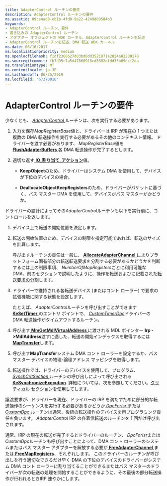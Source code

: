 ```yaml
---
title: AdapterControl ルーチンの要件
description: AdapterControl ルーチンの要件
ms.assetid: 09ce4ad8-eb1b-4fd0-9a22-4249d09584b3
keywords:
- AdapterControl ルーチン、要件
- 書き込みの AdapterControl ルーチン
- アダプター オブジェクトの WDK カーネル、AdapterControl ルーチンを記述
- AdapterControl ルーチンを記述、DMA 転送 WDK カーネル
ms.date: 06/16/2017
ms.localizationpriority: medium
ms.openlocfilehash: f1df2308627d03bd8dd3521871a2024a02280178
ms.sourcegitcommit: fb7d95c7a5d47860918cd3602efdd33b69dcf2da
ms.translationtype: MT
ms.contentlocale: ja-JP
ms.lasthandoff: 06/25/2019
ms.locfileid: "67370010"
---
```

# <a name="adaptercontrol-routine-requirements"></a>AdapterControl ルーチンの要件





少なくとも、 [ *AdapterControl* ](https://docs.microsoft.com/windows-hardware/drivers/ddi/content/wdm/nc-wdm-driver_control)ルーチンは、次を実行する必要があります。

1.  入力を保存*MapRegisterBase*値と、ドライバーは IRP が現在の 1 つまたは複数の DMA 転送操作を実行する必要があるその他のコンテキスト情報。 ドライバーを渡す必要があります、 *MapRegisterBase*値を[ **FlushAdapterBuffers** ](https://docs.microsoft.com/windows-hardware/drivers/ddi/content/wdm/nc-wdm-pflush_adapter_buffers)各 DMA 転送操作が完了するとします。

2.  適切な返す[ **IO\_割り当て\_アクション**](https://docs.microsoft.com/windows-hardware/drivers/ddi/content/wdm/ne-wdm-_io_allocation_action)値。

    -   **KeepObject**のため、ドライバーはシステム DMA を使用して、デバイスが下位のデバイスの場合。

    -   **DeallocateObjectKeepRegisters**のため、ドライバーがパケットに基づく、バス マスター DMA を使用して、デバイスがバス マスターがかどうか。

ドライバーの設計によってその*AdapterControl*ルーチンも以下を実行前に、コントロールを返します。

1.  デバイス上で転送の開始位置を決定します。

2.  転送の開始位置のため、デバイスの制限を指定可能であれば、転送のサイズを計算します。

    呼び出すルーチンの責任は一般に、 [ **AllocateAdapterChannel** ](https://docs.microsoft.com/windows-hardware/drivers/ddi/content/wdm/nc-wdm-pallocate_adapter_channel)によりプラットフォーム固有部分の転送転送要求を分割する必要があるかどうかを判断するには上の制限事項、 *NumberOfMapRegisters*ごとに利用可能な DMA、前のセクションで説明したように、操作を転送およびに記載された[転送要求の分割](splitting-dma-transfer-requests.md)します。

3.  ドライバーで維持される各転送デバイス (またはコント ローラー) で要求の拡張機能に関する状態を設定します。

    たとえば、 *AdapterControl*ルーチンを呼び出すことができます[ **KeSetTimer** ](https://docs.microsoft.com/windows-hardware/drivers/ddi/content/wdm/nf-wdm-kesettimer)のエントリ ポイントで、 [ *CustomTimerDpc*](https://msdn.microsoft.com/library/windows/hardware/ff542983)ドライバーの DMA 転送操作がタイムアウトするルーチン。

4.  呼び出す[ **MmGetMdlVirtualAddress** ](https://docs.microsoft.com/windows-hardware/drivers/kernel/mm-bad-pointer)に渡される MDL ポインター **Irp -&gt;MdlAddress**渡すに適した、転送の開始インデックスを取得するには[ **MapTransfer**](https://docs.microsoft.com/windows-hardware/drivers/ddi/content/wdm/nc-wdm-pmap_transfer)します。

5.  呼び出す**MapTransfer**システム DMA コント ローラーを設定するか、バス マスター デバイスの物理-論理アドレス マッピングを取得します。

6.  転送操作では、ドライバーのデバイスを使用して、プログラム、 [ *SynchCritSection* ](https://docs.microsoft.com/windows-hardware/drivers/ddi/content/wdm/nc-wdm-ksynchronize_routine)ルーチンの呼び出しによって呼び出される[ **KeSynchronizeExecution**](https://docs.microsoft.com/windows-hardware/drivers/ddi/content/wdm/nf-wdm-kesynchronizeexecution). 詳細については、次を参照してください。[クリティカル セクションを使用して](using-critical-sections.md)します。

譲渡要求が、ドライバーを現在、ドライバーの IRP を満たすために部分的な転送操作のシーケンスを実行する必要があるかどうか[ *DpcForIsr* ](https://docs.microsoft.com/windows-hardware/drivers/ddi/content/wdm/nc-wdm-io_dpc_routine)または[ *CustomDpc* ](https://docs.microsoft.com/windows-hardware/drivers/ddi/content/wdm/nc-wdm-kdeferred_routine)ルーチンは通常、後続の転送操作のデバイスを再プログラミング責任を負います。 *AdapterControl* IRP の各着信転送のルーチンを 1 回だけ呼び出されます。

通常、IRP の現在の転送が完了するとドライバーのルーチン、 *DpcForIsr*または*CustomDpc*ルーチンも呼び出すことによって、DMA コント ローラーのシステムまたはバス マスター アダプターを解放する必要が[ **FreeAdapterChannel** ](https://docs.microsoft.com/windows-hardware/drivers/ddi/content/wdm/nc-wdm-pfree_adapter_channel)または[ **FreeMapRegisters**](https://docs.microsoft.com/windows-hardware/drivers/ddi/content/wdm/nc-wdm-pfree_map_registers)、それぞれします。 このドライバーのルーチンが呼び出しを行う適切なできるだけ早く DMA の下位のデバイスのドライバーがシステム DMA コント ローラーに割り当てることができるまたはバス マスターのドライバーが次の転送の処理を開始することができるように、その最後の部分転送操作が行われるときIRP 速やかにします。

 

 




